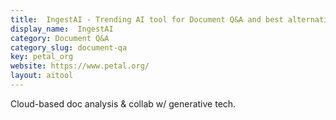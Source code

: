 ```yaml
---
title:  IngestAI - Trending AI tool for Document Q&A and best alternatives
display_name:  IngestAI
category: Document Q&A
category_slug: document-qa
key: petal_org
website: https://www.petal.org/
layout: aitool
---
```


Cloud-based doc analysis & collab w/ generative tech.
